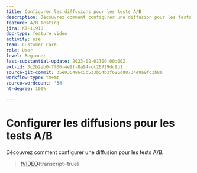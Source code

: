 ```yaml
---
title: Configurer les diffusions pour les tests A/B
description: Découvrez comment configurer une diffusion pour les tests A/B.
feature: A/B Testing
jira: KT-11910
doc-type: feature video
activity: use
team: Customer Care
role: User
level: Beginner
last-substantial-update: 2023-02-01T00:00:00Z
exl-id: 3c2b2eb0-7f06-4e9f-8a94-cc26729dc9b1
source-git-commit: 35e036486c5b533b54b3f626d88734e9a9fc3b8a
workflow-type: tm+mt
source-wordcount: '34'
ht-degree: 100%

---
```


# Configurer les diffusions pour les tests A/B

Découvrez comment configurer une diffusion pour les tests A/B.

>[!VIDEO](https://video.tv.adobe.com/v/3415929?quality=12&learn=on){transcript=true}
